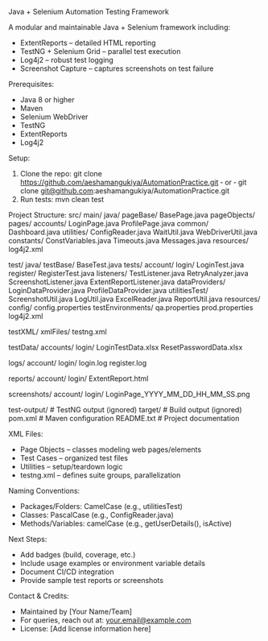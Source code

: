 Java + Selenium Automation Testing Framework

A modular and maintainable Java + Selenium framework including:
- ExtentReports – detailed HTML reporting
- TestNG + Selenium Grid – parallel test execution
- Log4j2 – robust test logging
- Screenshot Capture – captures screenshots on test failure

Prerequisites:
- Java 8 or higher
- Maven
- Selenium WebDriver
- TestNG
- ExtentReports
- Log4j2

Setup:
1. Clone the repo:
   git clone https://github.com/aeshamangukiya/AutomationPractice.git
   ‑ or ‑
   git clone git@github.com:aeshamangukiya/AutomationPractice.git
2. Run tests:
   mvn clean test

Project Structure:
src/
  main/
    java/
      pageBase/
        BasePage.java
      pageObjects/
        pages/
          accounts/
            LoginPage.java
            ProfilePage.java
          common/
            Dashboard.java
      utilities/
        ConfigReader.java
        WaitUtil.java
        WebDriverUtil.java
      constants/
        ConstVariables.java
        Timeouts.java
        Messages.java
    resources/
      log4j2.xml

test/
  java/
    testBase/
      BaseTest.java
    tests/
      account/
        login/
          LoginTest.java
        register/
          RegisterTest.java
    listeners/
      TestListener.java
      RetryAnalyzer.java
      ScreenshotListener.java
      ExtentReportListener.java
    dataProviders/
      LoginDataProvider.java
      ProfileDataProvider.java
    utilitiesTest/
      ScreenshotUtil.java
      LogUtil.java
      ExcelReader.java
      ReportUtil.java
  resources/
    config/
      config.properties
      testEnvironments/
        qa.properties
        prod.properties
      log4j2.xml

testXML/
  xmlFiles/
    testng.xml

testData/
  accounts/
    login/
      LoginTestData.xlsx
      ResetPasswordData.xlsx

logs/
  account/
    login/
      login.log
      register.log

reports/
  account/
    login/
      ExtentReport.html

screenshots/
  account/
    login/
      LoginPage_YYYY_MM_DD_HH_MM_SS.png

test-output/      # TestNG output (ignored)
target/           # Build output (ignored)
pom.xml           # Maven configuration
README.txt        # Project documentation

XML Files:
- Page Objects – classes modeling web pages/elements
- Test Cases – organized test files
- Utilities – setup/teardown logic
- testng.xml – defines suite groups, parallelization

Naming Conventions:
- Packages/Folders: CamelCase (e.g., utilitiesTest)
- Classes: PascalCase (e.g., ConfigReader.java)
- Methods/Variables: camelCase (e.g., getUserDetails(), isActive)

Next Steps:
- Add badges (build, coverage, etc.)
- Include usage examples or environment variable details
- Document CI/CD integration
- Provide sample test reports or screenshots

Contact & Credits:
- Maintained by [Your Name/Team]
- For queries, reach out at: your.email@example.com
- License: [Add license information here]
